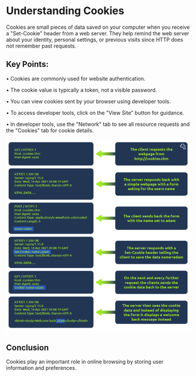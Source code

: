 # Understanding Cookies 

Cookies are small pieces of data saved on your computer when you receive a "Set-Cookie" header from a web server. They help remind the web server about your identity, personal settings, or previous visits since HTTP does not remember past requests. 

## Key Points: 
• Cookies are commonly used for website authentication. 

• The cookie value is typically a token, not a visible password. 

• You can view cookies sent by your browser using developer tools. 

• To access developer tools, click on the "View Site" button for guidance. 

• In developer tools, use the "Network" tab to see all resource requests and the "Cookies" tab for cookie details. 

![From Try Hackme](image-2.png)

## Conclusion 

Cookies play an important role in online browsing by storing user information and preferences.